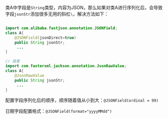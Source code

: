 

类A中字段是`String`类型，内容为JSON，那么如果对类A进行序列化后，会导致字段`jsonStr`添加很多无用的斜杠`\`，解决方法如下：

```java

import com.alibaba.fastjson.annotation.JSONField;
class A{
    @JSONField(jsonDirect=true)
    public String jsonStr;
     ...
}

// 或者
import com.fasterxml.jackson.annotation.JsonRawValue;
class A{
    @JsonRawValue
    public String jsonStr;
     ...
}
```

配置字段序列化后的顺序，顺序随着值从小到大：`@JSONField(ordinal = 99)`

日期字段配置格式：`@JSONField(format="yyyyMMdd")`

